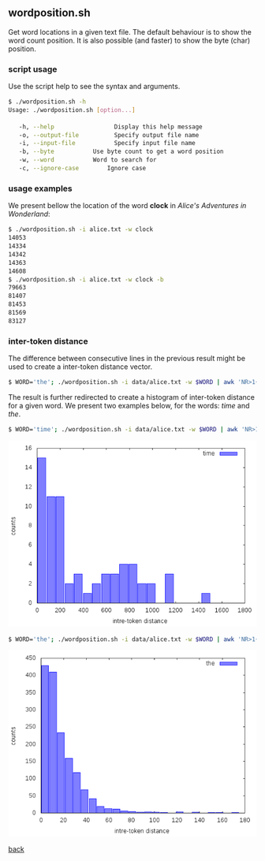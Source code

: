 ## wordposition.sh
Get word locations in a given text file. The default behaviour is 
to show the word count position. It is also possible (and faster) 
to show the byte (char) position.

### script usage 
Use the script help to see the syntax and arguments.

~~~ bash
$ ./wordposition.sh -h
Usage: ./wordposition.sh [option...] 

   -h, --help                 Display this help message
   -o, --output-file          Specify output file name
   -i, --input-file           Specify input file name
   -b, --byte			Use byte count to get a word position
   -w, --word			Word to search for
   -c, --ignore-case		Ignore case
~~~

### usage examples
We present bellow the location of the word **clock** in *Alice's Adventures in Wonderland*:

~~~ bash
$ ./wordposition.sh -i alice.txt -w clock 
14053
14334
14342
14363
14608
$ ./wordposition.sh -i alice.txt -w clock -b
79663
81407
81453
81569
83127
~~~


### inter-token distance ###
The difference between consecutive lines in the previous result 
might be used to create a inter-token distance vector. 

~~~ bash
$ WORD='the'; ./wordposition.sh -i data/alice.txt -w $WORD | awk 'NR>1{print $1-p} {p=$1}'
~~~

The result is further redirected to create a histogram of inter-token distance for a given word. We present two examples below, for the words: *time* and *the*.

~~~ bash 
$ WORD='time'; ./wordposition.sh -i data/alice.txt -w $WORD | awk 'NR>1{print $1-p} {p=$1}' | sort -n | gnuplot -p -e "numbins='25'; maxvalue='2000'; minvalue='1'; lbllegend='$WORD'; lblxlabel='intre-token distance'; lblylabel='counts'; outputfilename='$WORD-intertokenhist.png'" histogram.gp; display $WORD-intertokenhist.png
~~~

![inter-token histogram for the word "time"](images/time-intertokenhist.png)

~~~ bash
$ WORD='the'; ./wordposition.sh -i data/alice.txt -w $WORD | awk 'NR>1{print $1-p} {p=$1}' | sort -n | gnuplot -p -e "numbins='25'; maxvalue='200'; minvalue='1'; lbllegend='$WORD'; lblxlabel='intre-token distance'; lblylabel='counts'; outputfilename='$WORD-intertokenhist.png'" histogram.gp; display $WORD-intertokenhist.png
~~~

![inter-token histogram for the word "the"](images/the-intertokenhist.png)


[back](./)

